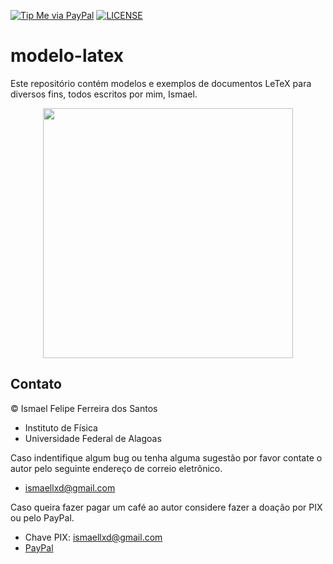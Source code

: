 [![Tip Me via PayPal](https://img.shields.io/badge/PayPal-tip%20me-green.svg?logo=paypal)](https://www.paypal.com/cgi-bin/webscr?cmd=_s-xclick&hosted_button_id=D66EM3DGU35EE&source=url)
[![LICENSE](https://img.shields.io/badge/license-MIT-lightgrey.svg)](/LICENSE)


# modelo-latex

Este repositório contém modelos e exemplos de documentos LeTeX para diversos
fins, todos escritos por mim, Ismael.

<div align="center">
   <div>
      <img
         width="400rem"
         style="text-align: center;"
         src="https://github-readme-stats.vercel.app/api/pin/?username=ismaeldamiao&locale=pt-pt&theme=onedark&repo=modelo-latex"
      />
   </div>
</div>

## Contato

© Ismael Felipe Ferreira dos Santos
* Instituto de Física
* Universidade Federal de Alagoas

Caso indentifique algum bug ou tenha alguma sugestão por favor
contate o autor pelo seguinte endereço de correio eletrônico.
* [ismaellxd@gmail.com](mailto:ismaellxd@gmail.com)

Caso queira fazer pagar um café ao autor considere fazer
a doação por PIX ou pelo PayPal.
* Chave PIX: ismaellxd@gmail.com
* [PayPal](https://www.paypal.com/cgi-bin/webscr?cmd=_s-xclick&hosted_button_id=D66EM3DGU35EE&source=url)
